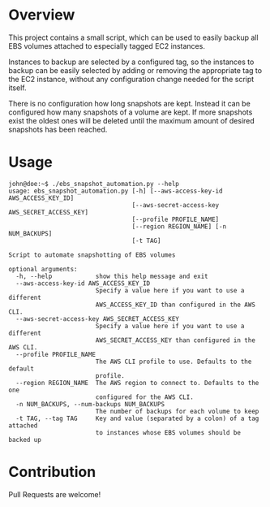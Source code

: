 # Overview

This project contains a small script, which can be used to easily backup all EBS
volumes attached to especially tagged EC2 instances.

Instances to backup are selected by a configured tag, so the instances to backup
can be easily selected by adding or removing the appropriate tag to the EC2
instance, without any configuration change needed for the script itself.

There is no configuration how long snapshots are kept. Instead it can be
configured how many snapshots of a volume are kept. If more snapshots exist the
oldest ones will be deleted until the maximum amount of desired snapshots has
been reached.


# Usage

```
john@doe:~$ ./ebs_snapshot_automation.py --help
usage: ebs_snapshot_automation.py [-h] [--aws-access-key-id AWS_ACCESS_KEY_ID]
                                  [--aws-secret-access-key AWS_SECRET_ACCESS_KEY]
                                  [--profile PROFILE_NAME]
                                  [--region REGION_NAME] [-n NUM_BACKUPS]
                                  [-t TAG]

Script to automate snapshotting of EBS volumes

optional arguments:
  -h, --help            show this help message and exit
  --aws-access-key-id AWS_ACCESS_KEY_ID
                        Specify a value here if you want to use a different
                        AWS_ACCESS_KEY_ID than configured in the AWS CLI.
  --aws-secret-access-key AWS_SECRET_ACCESS_KEY
                        Specify a value here if you want to use a different
                        AWS_SECRET_ACCESS_KEY than configured in the AWS CLI.
  --profile PROFILE_NAME
                        The AWS CLI profile to use. Defaults to the default
                        profile.
  --region REGION_NAME  The AWS region to connect to. Defaults to the one
                        configured for the AWS CLI.
  -n NUM_BACKUPS, --num-backups NUM_BACKUPS
                        The number of backups for each volume to keep
  -t TAG, --tag TAG     Key and value (separated by a colon) of a tag attached
                        to instances whose EBS volumes should be backed up
```

# Contribution

Pull Requests are welcome!
